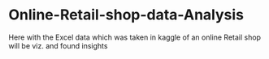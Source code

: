 # Online-Retail-shop-data-Analysis
Here with the Excel data which was taken in kaggle of an online Retail shop will be viz. and found insights 
